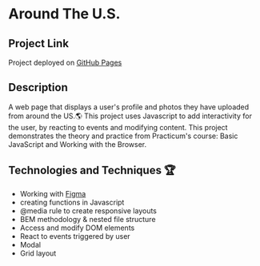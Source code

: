 # Around The U.S.

## Project Link

Project deployed on [GitHub Pages](http://olivcamj.github.io/web_project_4/.)

## Description

A web page that displays a user's profile and photos they have uploaded from around the US.🌎 This project uses Javascript to add interactivity for the user, by reacting to events and modifying content.
This project demonstrates the theory and practice from Practicum's course: Basic JavaScript and Working with the Browser.

## Technologies and Techniques :trophy:

* Working with [Figma](https://www.figma.com/file/mUgu8OSHWE0M6p6vfwmdu9/Sprint-4-Around-The-U.S.-desktop-mobile?node-id=0%3A1)
* creating functions in Javascript
* @media rule to create responsive layouts
* BEM methodology & nested file structure
* Access and modify DOM elements
* React to events triggered by user
* Modal
* Grid layout 

